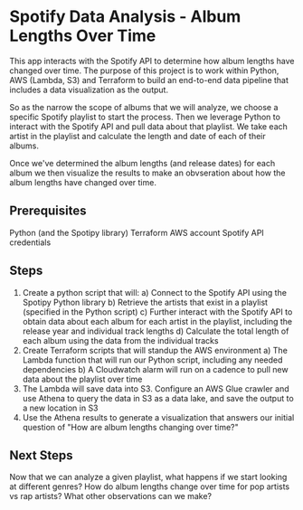 # Spotify Data Analysis - Album Lengths Over Time
This app interacts with the Spotify API to determine how album lengths have changed over time. The purpose of this project is to work within Python, AWS (Lambda, S3) and Terraform to build an end-to-end data pipeline that includes a data visualization as the output.

So as the narrow the scope of albums that we will analyze, we choose a specific Spotify playlist to start the process. Then we leverage Python to interact with the Spotify API and pull data about that playlist. We take each artist in the playlist and calculate the length and date of each of their albums.

Once we've determined the album lengths (and release dates) for each album we then visualize the results to make an obvseration about how the album lengths have changed over time.

## Prerequisites
Python (and the Spotipy library)
Terraform
AWS account
Spotify API credentials

## Steps
1) Create a python script that will:
    a) Connect to the Spotify API using the Spotipy Python library
    b) Retrieve the artists that exist in a playlist (specified in the Python script)
    c) Further interact with the Spotify API to obtain data about each album for each artist in the playlist, including the release year and individual track lengths
    d) Calculate the total length of each album using the data from the individual tracks
2) Create Terraform scripts that will standup the AWS environment
    a) The Lambda function that will run our Python script, including any needed dependencies
    b) A Cloudwatch alarm will run on a cadence to pull new data about the playlist over time
3) The Lambda will save data into S3. Configure an AWS Glue crawler and use Athena to query the data in S3 as a data lake, and save the output to a new location in S3
4) Use the Athena results to generate a visualization that answers our initial question of "How are album lengths changing over time?"

## Next Steps
Now that we can analyze a given playlist, what happens if we start looking at different genres? How do album lengths change over time for pop artists vs rap artists? What other observations can we make?
